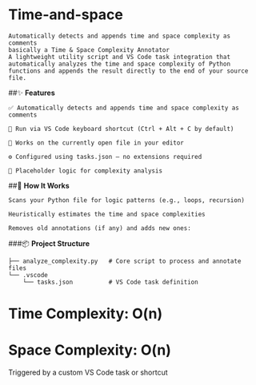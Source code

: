 # Time-and-space
```
Automatically detects and appends time and space complexity as comments
basically a Time & Space Complexity Annotator
A lightweight utility script and VS Code task integration that automatically analyzes the time and space complexity of Python functions and appends the result directly to the end of your source file.
```

##✨ ****Features****
```
✅ Automatically detects and appends time and space complexity as comments

🚀 Run via VS Code keyboard shortcut (Ctrl + Alt + C by default)

📂 Works on the currently open file in your editor

⚙️ Configured using tasks.json — no extensions required

🧠 Placeholder logic for complexity analysis
```

##📁 **How It Works**
```
Scans your Python file for logic patterns (e.g., loops, recursion)

Heuristically estimates the time and space complexities

Removes old annotations (if any) and adds new ones:
```

###📦 **Project Structure**
```
├── analyze_complexity.py   # Core script to process and annotate files
└── .vscode
    └── tasks.json          # VS Code task definition
```


# Time Complexity: O(n)
# Space Complexity: O(n)
Triggered by a custom VS Code task or shortcut
